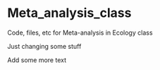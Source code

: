 # Meta_analysis_class
Code, files, etc for Meta-analysis in Ecology class

Just changing some stuff


Add some more text